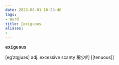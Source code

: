 ```yaml
---
date: 2023-08-01 16:23:46
tags: 
- Word
title: 📖exiguous
aliases: 
- 
---
```


<pre><strong>exiguous</strong></pre>

[egˈzɪgjuəs]
adj. excessive scanty 稀少的
[[tenuous]]
